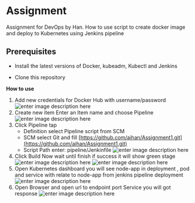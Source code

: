 # Assignment

Assignment for DevOps by Han. How to use script to create docker image and deploy to Kubernetes using Jenkins pipeline

## Prerequisites

-   Install the latest versions of Docker, kubeadm, Kubectl and Jenkins
    
-   Clone this repository
    

**How to use**

1.  Add new credentials for Docker Hub with username/password
![enter image description here](https://github.com/aihan/Assignment1/blob/master/screenshots/jen_add_cre.PNG)
2. Create new item Enter an Item name and choose Pipeline
![enter image description here](https://github.com/aihan/Assignment1/blob/master/screenshots/jen_pipe_cre.PNG)
3. Click Pipeline tap
	- Definition select Pipeline script from SCM
	- SCM select Git and fill [https://github.com/aihan/Assignment1.git](https://github.com/aihan/Assignment1.git)
	- Script Path enter: pipeline/Jenkinfile
![enter image description here](https://github.com/aihan/Assignment1/blob/master/screenshots/jen_pipe_scm.PNG)
4. Click Build Now wait until finish if success it will show green stage
![enter image description here](https://github.com/aihan/Assignment1/blob/master/screenshots/jen_build_finish.PNG)
![enter image description here](https://github.com/aihan/Assignment1/blob/master/screenshots/jen_console.png)
5. Open Kubernetes dashboard you will see node-app in deployment , pod and service with relate to node-app from jenkins pipeline deployment
![enter image description here](https://github.com/aihan/Assignment1/blob/master/screenshots/kube_node_result.PNG)
6. Open Browser and open url to endpoint port Service you will got response
![enter image description here](https://github.com/aihan/Assignment1/blob/master/screenshots/node_result.PNG)
